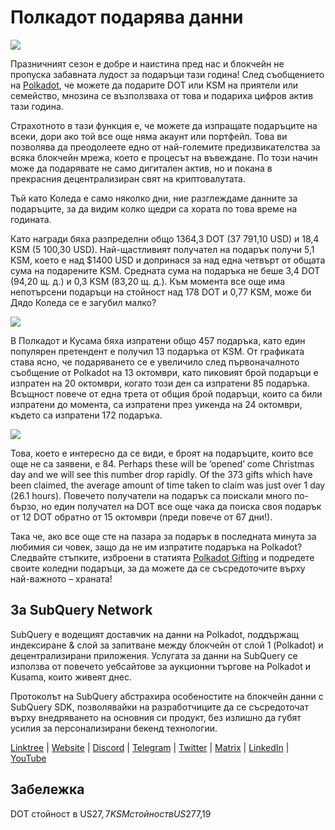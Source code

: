 # Полкадот подарява данни

![](https://miro.medium.com/max/1400/1*Y_Fm1wWLcN9lAbWr0KK1qA.png)

Празничният сезон е добре и наистина пред нас и блокчейн не пропуска забавната лудост за подаръци тази година! След съобщението на [Polkadot](https://polkadot.network/blog/introducing-polkadot-kusama-gifts/), че можете да подарите DOT или KSM на приятели или семейство, мнозина се възползваха от това и подариха цифров актив тази година.

Страхотното в тази функция е, че можете да изпращате подаръците на всеки, дори ако той все още няма акаунт или портфейл. Това ви позволява да преодолеете едно от най-големите предизвикателства за всяка блокчейн мрежа, което е процесът на въвеждане. По този начин може да подарявате не само дигитален актив, но и покана в прекрасния децентрализиран свят на криптовалутата.

Тъй като Коледа е само няколко дни, ние разглеждаме данните за подаръците, за да видим колко щедри са хората по това време на годината.

Като награди бяха разпределни общо 1364,3 DOT (37 791,10 USD) и 18,4 KSM (5 100,30 USD). Най-щастливият получател на подарък получи 5,1 KSM, което е над $1400 USD и допринася за над една четвърт от общата сума на подарените KSM. Средната сума на подаръка не беше 3,4 DOT (94,20 щ. д.) и 0,3 KSM (83,20 щ. д.). Към момента все още има непотърсени подаръци на стойност над 178 DOT и 0,77 KSM, може би Дядо Коледа се е загубил малко?

![](https://miro.medium.com/max/1400/0*39FkrB8c1ZE2LhlU)

В Полкадот и Кусама бяха изпратени общо 457 подаръка, като един популярен претендент е получил 13 подаръка от KSM. От графиката става ясно, че подаряването се е увеличило след първоначалното съобщение от Polkadot на 13 октомври, като пиковият брой подаръци е изпратен на 20 октомври, когато този ден са изпратени 85 подаръка. Всъщност повече от една трета от общия брой подаръци, които са били изпратени до момента, са изпратени през уикенда на 24 октомври, където са изпратени 172 подаръка.

![](https://miro.medium.com/max/1400/0*F12i2JCMl0YOwaLG)

Това, което е интересно да се види, е броят на подаръците, които все още не са заявени, е 84. Perhaps these will be ‘opened’ come Christmas day and we will see this number drop rapidly. Of the 373 gifts which have been claimed, the average amount of time taken to claim was just over 1 day (26.1 hours). Повечето получатели на подарък са поискали много по-бързо, но един получател на DOT все още чака да поиска своя подарък от 12 DOT обратно от 15 октомври (преди повече от 67 дни!).

Така че, ако все още сте на пазара за подарък в последната минута за любимия си човек, защо да не им изпратите подаръка на Polkadot? Следвайте стъпките, изброени в статията [Polkadot Gifting](https://polkadot.network/blog/introducing-polkadot-kusama-gifts/) и подредете своите коледни подаръци, за да можете да се съсредоточите върху най-важното – храната!

## За SubQuery Network

SubQuery е водещият доставчик на данни на Polkadot, поддържащ индексиране & слой за запитване между блокчейн от слой 1 (Polkadot) и децентрализирани приложения. Услугата за данни на SubQuery се използва от повечето уебсайтове за аукционни търгове на Polkadot и Kusama, които живеят днес.

Протоколът на SubQuery абстрахира особеностите на блокчейн данни с SubQuery SDK, позволявайки на разработчиците да се съсредоточат върху внедряването на основния си продукт, без излишно да губят усилия за персонализирани бекенд технологии.

​​​​[Linktree](https://linktr.ee/subquerynetwork) | [Website](https://subquery.network/) | [Discord](https://discord.com/invite/78zg8aBSMG) | [Telegram](https://t.me/subquerynetwork) | [Twitter](https://twitter.com/subquerynetwork) | [Matrix](https://matrix.to/#/#subquery:matrix.org) | [LinkedIn](https://www.linkedin.com/company/subquery) | [YouTube](https://www.youtube.com/channel/UCi1a6NUUjegcLHDFLr7CqLw)

## Забележка

DOT стойност в US$27,7 KSM стойност в US$277,19
